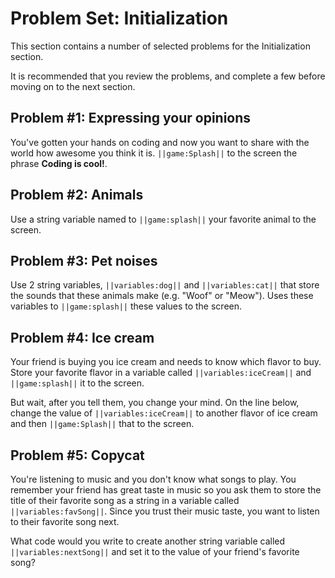 # Problem Set: Initialization
 This section contains a number of selected problems for the Initialization section.

 It is recommended that you review the problems, and complete a few before moving on to the next section.

## Problem #1: Expressing your opinions

You've gotten your hands on coding and now you want to share with the world how awesome you think it is. ``||game:Splash||`` to the screen the phrase **Coding is cool!**.

## Problem #2: Animals

Use a string variable named to ``||game:splash||`` your favorite animal to the screen.

## Problem #3: Pet noises

Use 2 string variables, ``||variables:dog||`` and ``||variables:cat||`` that store the sounds that these animals make (e.g. "Woof" or "Meow"). Uses these variables to ``||game:splash||`` these values to the screen.

## Problem #4: Ice cream

Your friend is buying you ice cream and needs to know which flavor to buy. Store your favorite flavor in a variable called ``||variables:iceCream||`` and ``||game:splash||`` it to the screen.

But wait, after you tell them, you change your mind. On the line below, change the value of ``||variables:iceCream||`` to another flavor of ice cream and then ``||game:Splash||`` that to the screen.

## Problem #5: Copycat

You're listening to music and you don't know what songs to play. You remember your friend has great taste in music so you ask them to store the title of their favorite song as a string in a variable called ``||variables:favSong||``. Since you trust their music taste, you want to listen to their favorite song next.

What code would you write to create another string variable called ``||variables:nextSong||`` and set it to the value of your friend's favorite song?
